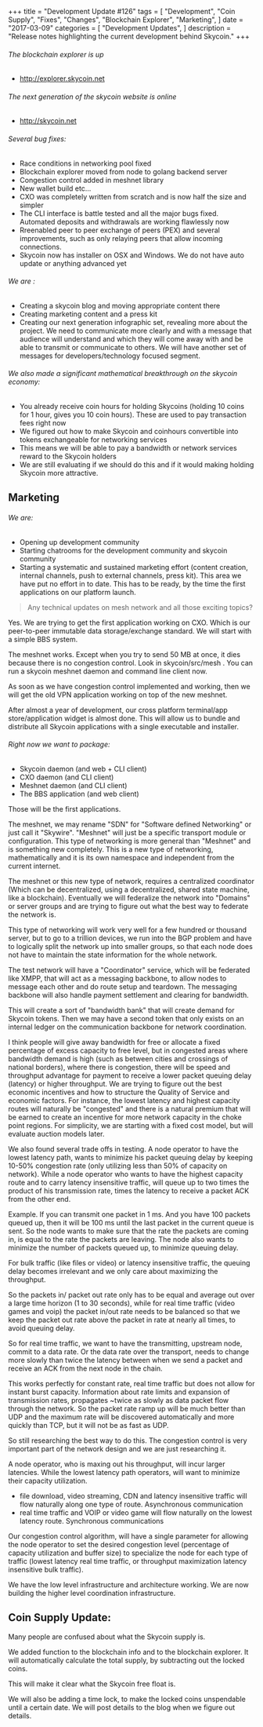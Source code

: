 +++
title = "Development Update #126"
tags = [
    "Development",
    "Coin Supply",
    "Fixes",
    "Changes",
    "Blockchain Explorer",
    "Marketing",
]
date = "2017-03-09"
categories = [
    "Development Updates",
]
description = "Release notes highlighting the current development behind Skycoin."
+++

###### The blockchain explorer is up
- http://explorer.skycoin.net

###### The next generation of the skycoin website is online
- http://skycoin.net

###### Several bug fixes:
- Race conditions in networking pool fixed
- Blockchain explorer moved from node to golang backend server
- Congestion control added in meshnet library
- New wallet build etc...
- CXO was completely written from scratch and is now half the size and simpler
- The CLI interface is battle tested and all the major bugs fixed. Automated deposits and withdrawals are working flawlessly now
- Rreenabled peer to peer exchange of peers (PEX) and several improvements, such as only relaying peers that allow incoming connections.
- Skycoin now has installer on OSX and Windows. We do not have auto update or anything advanced yet

###### We are :
- Creating a skycoin blog and moving appropriate content there
- Creating marketing content and a press kit
- Creating our next generation infographic set, revealing more about the project. We need to communicate more clearly and with a message that audience will understand and which they will come away with and be able to transmit or communicate to others. We will have another set of messages for developers/technology focused segment.


###### We also made a significant mathematical breakthrough on the skycoin economy:
- You already receive coin hours for holding Skycoins (holding 10 coins for 1 hour, gives you 10 coin hours). These are used to pay transaction fees right now
- We figured out how to make Skycoin and coinhours convertible into tokens exchangeable for networking services
- This means we will be able to pay a bandwidth or network services reward to the Skycoin holders
- We are still evaluating if we should do this and if it would making holding Skycoin more attractive.

##  Marketing

###### We are:
- Opening up development community
- Starting chatrooms for the development community and skycoin community
- Starting a systematic and sustained marketing effort (content creation, internal channels, push to external channels, press kit). This area we have put no effort in to date. This has to be ready, by the time the first applications on our platform launch.

>Any technical updates on mesh network and all those exciting topics?

Yes. We are trying to get the first application working on CXO. Which is our peer-to-peer immutable data storage/exchange standard. We will start with a simple BBS system.

The meshnet works. Except when you try to send 50 MB at once, it dies because there is no congestion control. Look in skycoin/src/mesh . You can run a skycoin meshnet daemon and command line client now.

As soon as we have congestion control implemented and working, then we will get the old VPN application working on top of the new meshnet.

After almost a year of development, our cross platform terminal/app store/application widget is almost done. This will allow us to bundle and distribute all Skycoin applications with a single executable and installer.

###### Right now we want to package:
- Skycoin daemon (and web + CLI client)
- CXO daemon (and CLI client)
- Meshnet daemon (and CLI client)
- The BBS application (and web client)

Those will be the first applications.

The meshnet, we may rename "SDN" for "Software defined Networking" or just call it "Skywire". "Meshnet" will just be a specific transport module or configuration. This type of networking is more general than "Meshnet" and is something new completely. This is a new type of networking, mathematically and it is its own namespace and independent from the current internet.

The meshnet or this new type of network, requires a centralized coordinator (Which can be decentralized, using a decentralized, shared state machine, like a blockchain). Eventually we will federalize the network into "Domains" or server groups and are trying to figure out what the best way to federate the network is.

This type of networking will work very well for a few hundred or thousand server, but to go to a trillion devices, we run into the BGP problem and have to logically split the network up into smaller groups, so that each node does not have to maintain the state information for the whole network.

The test network will have a "Coordinator" service, which will be federated like XMPP, that will act as a messaging backbone, to allow nodes to message each other and do route setup and teardown. The messaging backbone will also handle payment settlement and clearing for bandwidth.

This will create a sort of "bandwidth bank" that will create demand for Skycoin tokens. Then we may have a second token that only exists on an internal ledger on the communication backbone for network coordination.

I think people will give away bandwidth for free or allocate a fixed percentage of excess capacity to free level, but in congested areas where bandwidth demand is high (such as between cities and crossings of national borders), where there is congestion, there will be speed and throughput advantage for payment to receive a lower packet queuing delay (latency) or higher throughput. We are trying to figure out the best economic incentives and how to structure the Quality of Service and economic factors. For instance, the lowest latency and highest capacity routes will naturally be "congested" and there is a natural premium that will be earned to create an incentive for more network capacity in the choke point regions. For simplicity, we are starting with a fixed cost model, but will evaluate auction models later.

We also found several trade offs in testing. A node operator to have the lowest latency path, wants to minimize his packet queuing delay by keeping 10-50% congestion rate (only utilizing less than 50% of capacity on network). While a node operator who wants to have the highest capacity route and to carry latency insensitive traffic, will queue up to two times the product of his transmission rate, times the latency to receive a packet ACK from the other end.

Example. If you can transmit one packet in 1 ms. And you have 100 packets queued up, then it will be 100 ms until the last packet in the current queue is sent. So the node wants to make sure that the rate the packets are coming in, is equal to the rate the packets are leaving. The node also wants to minimize the number of packets queued up, to minimize queuing delay.

For bulk traffic (like files or video) or latency insensitive traffic, the queuing delay becomes irrelevant and we only care about maximizing the throughput.

So the packets in/ packet out rate only has to be equal and average out over a large time horizon (1 to 30 seconds), while for real time traffic (video games and voip) the packet in/out rate needs to be balanced so that we keep the packet out rate above the packet in rate at nearly all times, to avoid queuing delay.

So for real time traffic, we want to have the transmitting, upstream node, commit to a data rate. Or the data rate over the transport, needs to change more slowly than twice the latency between when we send a packet and receive an ACK from the next node in the chain.

This works perfectly for constant rate, real time traffic but does not allow for instant burst capacity. Information about rate limits and expansion of transmission rates, propagates ~twice as slowly as data packet flow through the network. So the packet rate ramp up will be much better than UDP and the maximum rate will be discovered automatically and more quickly than TCP, but it will not be as fast as UDP.

So still researching the best way to do this. The congestion control is very important part of the network design and we are just researching it.

A node operator, who is maxing out his throughput, will incur larger latencies. While the lowest latency path operators, will want to minimize their capacity utilization.
- file download, video streaming, CDN and latency insensitive traffic will flow naturally along one type of route. Asynchronous communication
- real time traffic and VOIP or video game will flow naturally on the lowest latency route. Synchronous communications

Our congestion control algorithm, will have a single parameter for allowing the node operator to set the desired congestion level (percentage of capacity utilization and buffer size) to specialize the node for each type of traffic (lowest latency real time traffic, or throughput maximization latency insensitive bulk traffic).

We have the low level infrastructure and architecture working. We are now building the higher level coordination infrastructure.

## Coin Supply Update:

Many people are confused about what the Skycoin supply is.

We added function to the blockchain info and to the blockchain explorer. It will automatically calculate the total supply, by subtracting out the locked coins.

This will make it clear what the Skycoin free float is.

We will also be adding a time lock, to make the locked coins unspendable until a certain date. We will post details to the blog when we figure out details.
